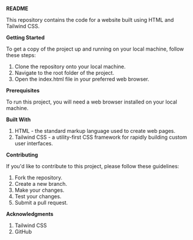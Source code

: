 **README**

This repository contains the code for a website built using HTML and Tailwind CSS.

**Getting Started**

To get a copy of the project up and running on your local machine, follow these steps:

1. Clone the repository onto your local machine.
2. Navigate to the root folder of the project.
3. Open the index.html file in your preferred web browser.

**Prerequisites**

To run this project, you will need a web browser installed on your local machine.

**Built With**

1. HTML - the standard markup language used to create web pages.
2. Tailwind CSS - a utility-first CSS framework for rapidly building custom user interfaces.

**Contributing**

If you'd like to contribute to this project, please follow these guidelines:

1. Fork the repository.
2. Create a new branch.
3. Make your changes.
4. Test your changes.
5. Submit a pull request.

**Acknowledgments**
1. Tailwind CSS
2. GitHub

